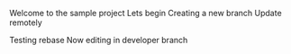 Welcome to the sample project
Lets begin
Creating a new branch
Update remotely


Testing rebase
Now editing in developer branch
